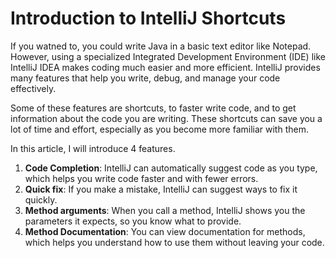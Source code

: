 # Introduction to IntelliJ Shortcuts

If you watned to, you could write Java in a basic text editor like Notepad. However, using a specialized Integrated Development Environment (IDE) like IntelliJ IDEA makes coding much easier and more efficient. IntelliJ provides many features that help you write, debug, and manage your code effectively.

Some of these features are shortcuts, to faster write code, and to get information about the code you are writing. These shortcuts can save you a lot of time and effort, especially as you become more familiar with them.

In this article, I will introduce 4 features.

1) **Code Completion**: IntelliJ can automatically suggest code as you type, which helps you write code faster and with fewer errors.
2) **Quick fix**: If you make a mistake, IntelliJ can suggest ways to fix it quickly.
3) **Method arguments**: When you call a method, IntelliJ shows you the parameters it expects, so you know what to provide.
4) **Method Documentation**: You can view documentation for methods, which helps you understand how to use them without leaving your code.